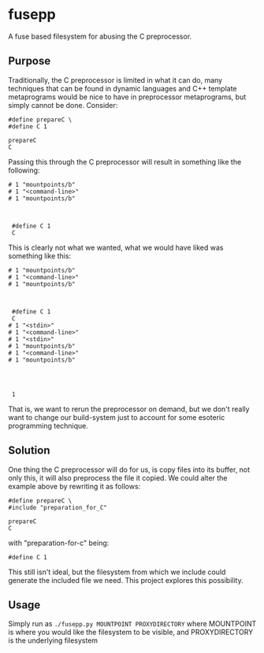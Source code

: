 fusepp
======

A fuse based filesystem for abusing the C preprocessor.

Purpose
-------
Traditionally, the C preprocessor is limited in what it can do, many techniques that can be found in dynamic languages and C++ template metaprograms would be nice to have in preprocessor metaprograms, but simply cannot be done.
Consider:
```
#define prepareC \
#define C 1

prepareC
C
```
Passing this through the C preprocessor will result in something like the following:
```
# 1 "mountpoints/b"
# 1 "<command-line>"
# 1 "mountpoints/b"



 #define C 1
 C
```
This is clearly not what we wanted, what we would have liked was something like this:
```
# 1 "mountpoints/b"
# 1 "<command-line>"
# 1 "mountpoints/b"



 #define C 1
 C
# 1 "<stdin>"
# 1 "<command-line>"
# 1 "<stdin>"
# 1 "mountpoints/b"
# 1 "<command-line>"
# 1 "mountpoints/b"




 1
```
That is, we want to rerun the preprocessor on demand, but we don't really want to change our build-system just to account for some esoteric programming technique.

Solution
--------
One thing the C preprocessor will do for us, is copy files into its buffer, not only this, it will also preprocess the file it copied.
We could alter the example above by rewriting it as follows:
```
#define prepareC \
#include "preparation_for_C"

prepareC
C
```
with "preparation-for-c" being:
```
#define C 1
```
This still isn't ideal, but the filesystem from which we include could generate the included file we need. This project explores this possibility.

Usage
-----
Simply run as `./fusepp.py MOUNTPOINT PROXYDIRECTORY` where MOUNTPOINT is where you would like the filesystem to be visible, and PROXYDIRECTORY is the underlying filesystem
